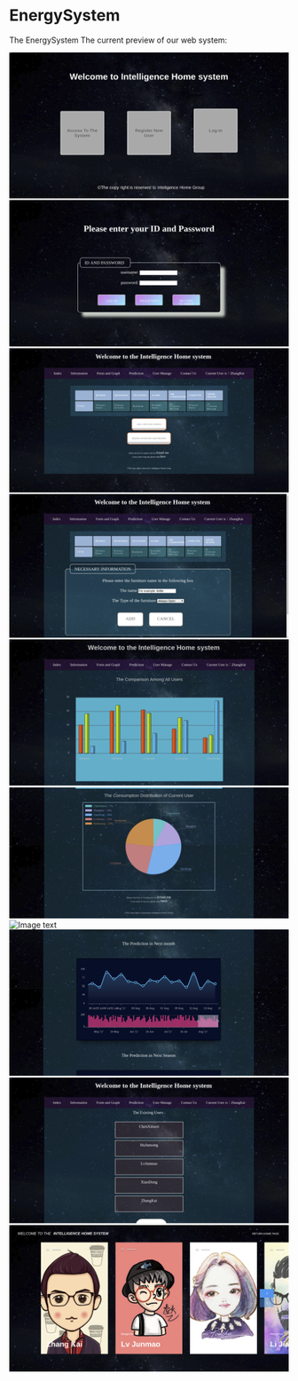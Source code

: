 # EnergySystem
The EnergySystem
The current preview of our web system:

![Image text](https://raw.githubusercontent.com/maxnchloebff/EnergySystem/master/screenshot/Screenshot%20from%202019-05-09%2015-19-20.png)
![Image text](https://raw.githubusercontent.com/maxnchloebff/EnergySystem/master/screenshot/Screenshot%20from%202019-05-09%2015-19-38.png)
![Image text](https://raw.githubusercontent.com/maxnchloebff/EnergySystem/master/screenshot/Screenshot%20from%202019-05-09%2015-20-01.png)
![Image text](https://raw.githubusercontent.com/maxnchloebff/EnergySystem/master/screenshot/Screenshot%20from%202019-05-09%2015-20-16.png)
![Image text](https://raw.githubusercontent.com/maxnchloebff/EnergySystem/master/screenshot/Screenshot%20from%202019-05-09%2015-20-35.png)
![Image text](https://raw.githubusercontent.com/maxnchloebff/EnergySystem/master/screenshot/Screenshot%20from%202019-05-09%2015-20-46.png)
![Image text](https://raw.githubusercontent.com/maxnchloebff/EnergySystem/master/screenshot/Screenshot%20from%202019-05-09%2015-21-48/.png)
![Image text](https://raw.githubusercontent.com/maxnchloebff/EnergySystem/master/screenshot/Screenshot%20from%202019-05-09%2015-21-57.png)
![Image text](https://raw.githubusercontent.com/maxnchloebff/EnergySystem/master/screenshot/Screenshot%20from%202019-05-09%2015-22-11.png)
![Image text](https://raw.githubusercontent.com/maxnchloebff/EnergySystem/master/screenshot/Screenshot%20from%202019-05-09%2015-22-23.png)
